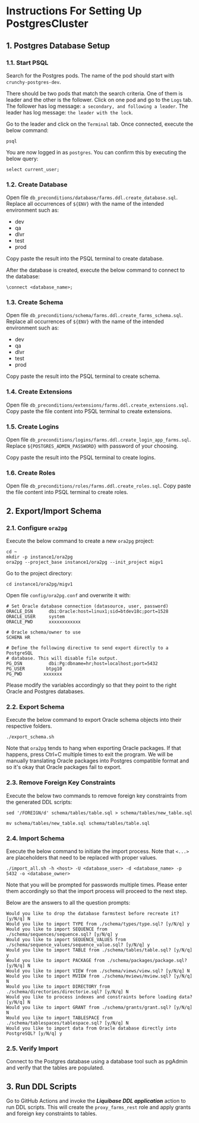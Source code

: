 # Instructions For Setting Up PostgresCluster

## 1. Postgres Database Setup

### 1.1. Start PSQL

Search for the Postgres pods. The name of the pod should start with `crunchy-postgres-dev`.

There should be two pods that match the search criteria. One of them is leader and the other is the follower. Click on one pod and go to the `Logs` tab. The follower has log message: `a secondary, and following a leader`. The leader has log message: `the leader with the lock`.

Go to the leader and click on the `Terminal` tab. Once connected, execute the below command:
```
psql
```

You are now logged in as `postgres`. You can confirm this by executing the below query:
```
select current_user;
```

### 1.2. Create Database

Open file `db_preconditions/database/farms.ddl.create_database.sql`. Replace all occurrences of `${ENV}` with the name of the intended environment such as:
* dev
* qa
* dlvr
* test
* prod

Copy paste the result into the PSQL terminal to create database.

After the database is created, execute the below command to connect to the database:
```
\connect <database_name>;
```

### 1.3. Create Schema

Open file `db_preconditions/schema/farms.ddl.create_farms_schema.sql`. Replace all occurrences of `${ENV}` with the name of the intended environment such as:
* dev
* qa
* dlvr
* test
* prod

Copy paste the result into the PSQL terminal to create schema.

### 1.4. Create Extensions

Open file `db_preconditions/extensions/farms.ddl.create_extensions.sql`. Copy paste the file content into PSQL terminal to create extensions.

### 1.5. Create Logins

Open file `db_preconditions/logins/farms.ddl.create_login_app_farms.sql`. Replace `${POSTGRES_ADMIN_PASSWORD}` with password of your choosing.

Copy paste the result into the PSQL terminal to create logins.

### 1.6. Create Roles

Open file `db_preconditions/roles/farms.ddl.create_roles.sql`. Copy paste the file content into PSQL terminal to create roles.

## 2. Export/Import Schema

### 2.1. Configure `ora2pg`

Execute the below command to create a new `ora2pg` project:
```
cd ~
mkdir -p instance1/ora2pg
ora2pg --project_base instance1/ora2pg --init_project migv1
```

Go to the project directory:
```
cd instance1/ora2pg/migv1
```

Open file `config/ora2pg.conf` and overwrite it with:
```
# Set Oracle database connection (datasource, user, password)
ORACLE_DSN      dbi:Oracle:host=linux1;sid=btdev18c;port=1528
ORACLE_USER     system
ORACLE_PWD      xxxxxxxxxxxx

# Oracle schema/owner to use
SCHEMA HR

# Define the following directive to send export directly to a PostgreSQL
# database. This will disable file output.
PG_DSN          dbi:Pg:dbname=hr;host=localhost;port=5432
PG_USER        btpg10
PG_PWD        xxxxxxx
```

Please modify the variables accordingly so that they point to the right Oracle and Postgres databases.

### 2.2. Export Schema

Execute the below command to export Oracle schema objects into their respective folders.
```
./export_schema.sh
```

Note that `ora2pg` tends to hang when exporting Oracle packages. If that happens, press Ctrl+C multiple times to exit the program. We will be manually translating Oracle packages into Postgres compatible format and so it's okay that Oracle packages fail to export. 

### 2.3. Remove Foreign Key Constraints

Execute the below two commands to remove foreign key constraints from the generated DDL scripts:
```
sed '/FOREIGN/d' schema/tables/table.sql > schema/tables/new_table.sql

mv schema/tables/new_table.sql schema/tables/table.sql
```

### 2.4. Import Schema

Execute the below command to initiate the import process. Note that `<...>` are placeholders that need to be replaced with proper values.
```
./import_all.sh -h <host> -U <database_user> -d <database_name> -p 5432 -o <database_owner>
```

Note that you will be prompted for passwords multiple times. Please enter them accordingly so that the import process will proceed to the next step.

Below are the answers to all the question prompts:
```
Would you like to drop the database farmstest before recreate it? [y/N/q] N
Would you like to import TYPE from ./schema/types/type.sql? [y/N/q] y
Would you like to import SEQUENCE from ./schema/sequences/sequence.sql? [y/N/q] y
Would you like to import SEQUENCE_VALUES from ./schema/sequence_values/sequence_value.sql? [y/N/q] y
Would you like to import TABLE from ./schema/tables/table.sql? [y/N/q] y
Would you like to import PACKAGE from ./schema/packages/package.sql? [y/N/q] N
Would you like to import VIEW from ./schema/views/view.sql? [y/N/q] N
Would you like to import MVIEW from ./schema/mviews/mview.sql? [y/N/q] N
Would you like to import DIRECTORY from ./schema/directories/directorie.sql? [y/N/q] N
Would you like to process indexes and constraints before loading data? [y/N/q] N
Would you like to import GRANT from ./schema/grants/grant.sql? [y/N/q] N
Would you like to import TABLESPACE from ./schema/tablespaces/tablespace.sql? [y/N/q] N
Would you like to import data from Oracle database directly into PostgreSQL? [y/N/q] y
```

### 2.5. Verify Import

Connect to the Postgres database using a database tool such as pgAdmin and verify that the tables are populated.

## 3. Run DDL Scripts

Go to GitHub Actions and invoke the ***Liquibase DDL application*** action to run DDL scripts. This will create the `proxy_farms_rest` role and apply grants and foreign key constraints to tables.